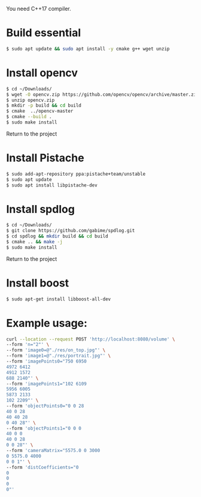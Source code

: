 You need C++17 compiler.

# Build essential

```bash
$ sudo apt update && sudo apt install -y cmake g++ wget unzip
```

# Install opencv

```bash
$ cd ~/Downloads/
$ wget -O opencv.zip https://github.com/opencv/opencv/archive/master.zip
$ unzip opencv.zip
$ mkdir -p build && cd build
$ cmake  ../opencv-master
$ cmake --build .
$ sudo make install
```

Return to the project

# Install Pistache

```bash
$ sudo add-apt-repository ppa:pistache+team/unstable
$ sudo apt update
$ sudo apt install libpistache-dev
```

# Install spdlog

```bash
$ cd ~/Downloads/
$ git clone https://github.com/gabime/spdlog.git
$ cd spdlog && mkdir build && cd build
$ cmake .. && make -j
$ sudo make install
```

Return to the project

# Install boost

```bash
$ sudo apt-get install libboost-all-dev
```


# Example usage:
```bash
curl --location --request POST 'http://localhost:8080/volume' \
--form 'n="2"' \
--form 'image0=@"./res/on_top.jpg"' \
--form 'image1=@"./res/portrait.jpg"' \
--form 'imagePoints0="750 6950
4972 6412
4912 1572
688 2140"' \
--form 'imagePoints1="102 6109
5956 6005
5873 2133
102 2209"' \
--form 'objectPoints0="0 0 28
40 0 28
40 40 28
0 40 28"' \
--form 'objectPoints1="0 0 0
40 0 0
40 0 28
0 0 28"' \
--form 'cameraMatrix="5575.0 0 3000
0 5575.0 4000
0 0 1"' \
--form 'distCoefficients="0
0
0
0
0"'
```